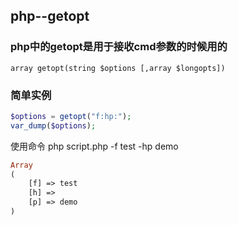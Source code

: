 ## php--getopt

### php中的getopt是用于接收cmd参数的时候用的

```shell
array getopt(string $options [,array $longopts])
```

### 简单实例

```php
$options = getopt("f:hp:");
var_dump($options);
```

使用命令 php script.php -f test -hp demo 

```php
Array
(
    [f] => test
    [h] => 
    [p] => demo
)
```



